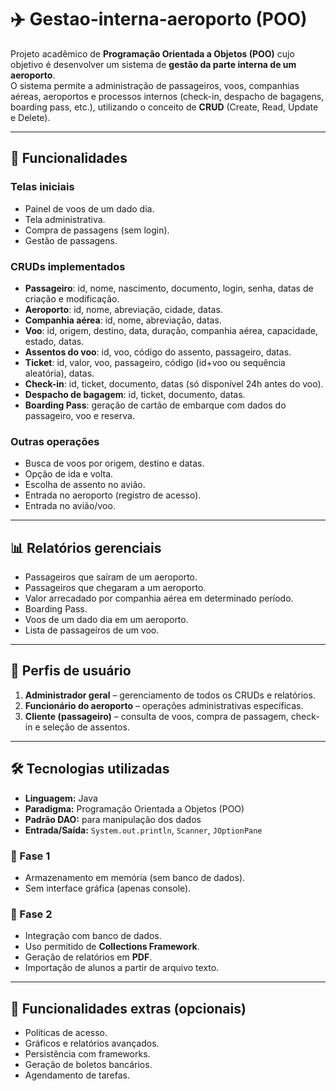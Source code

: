 # ✈️ Gestao-interna-aeroporto (POO)

Projeto acadêmico de **Programação Orientada a Objetos (POO)** cujo objetivo é desenvolver um sistema de **gestão da parte interna de um aeroporto**.  
O sistema permite a administração de passageiros, voos, companhias aéreas, aeroportos e processos internos (check-in, despacho de bagagens, boarding pass, etc.), utilizando o conceito de **CRUD** (Create, Read, Update e Delete).  

---

## 📌 Funcionalidades

### Telas iniciais
- Painel de voos de um dado dia.
- Tela administrativa.
- Compra de passagens (sem login).
- Gestão de passagens.

### CRUDs implementados
- **Passageiro**: id, nome, nascimento, documento, login, senha, datas de criação e modificação.  
- **Aeroporto**: id, nome, abreviação, cidade, datas.  
- **Companhia aérea**: id, nome, abreviação, datas.  
- **Voo**: id, origem, destino, data, duração, companhia aérea, capacidade, estado, datas.  
- **Assentos do voo**: id, voo, código do assento, passageiro, datas.  
- **Ticket**: id, valor, voo, passageiro, código (id+voo ou sequência aleatória), datas.  
- **Check-in**: id, ticket, documento, datas (só disponível 24h antes do voo).  
- **Despacho de bagagem**: id, ticket, documento, datas.  
- **Boarding Pass**: geração de cartão de embarque com dados do passageiro, voo e reserva.  

### Outras operações
- Busca de voos por origem, destino e datas.  
- Opção de ida e volta.  
- Escolha de assento no avião.  
- Entrada no aeroporto (registro de acesso).  
- Entrada no avião/voo.  

---

## 📊 Relatórios gerenciais
- Passageiros que saíram de um aeroporto.  
- Passageiros que chegaram a um aeroporto.  
- Valor arrecadado por companhia aérea em determinado período.  
- Boarding Pass.  
- Voos de um dado dia em um aeroporto.  
- Lista de passageiros de um voo.  

---

## 👥 Perfis de usuário
1. **Administrador geral** – gerenciamento de todos os CRUDs e relatórios.  
2. **Funcionário do aeroporto** – operações administrativas específicas.  
3. **Cliente (passageiro)** – consulta de voos, compra de passagem, check-in e seleção de assentos.  

---

## 🛠️ Tecnologias utilizadas
- **Linguagem:** Java  
- **Paradigma:** Programação Orientada a Objetos (POO)  
- **Padrão DAO:** para manipulação dos dados  
- **Entrada/Saída:** `System.out.println`, `Scanner`, `JOptionPane`  

### 📍 Fase 1
- Armazenamento em memória (sem banco de dados).  
- Sem interface gráfica (apenas console).   

### 📍 Fase 2
- Integração com banco de dados.  
- Uso permitido de **Collections Framework**.  
- Geração de relatórios em **PDF**.  
- Importação de alunos a partir de arquivo texto.  

---

## 🚀 Funcionalidades extras (opcionais)
- Políticas de acesso.  
- Gráficos e relatórios avançados.  
- Persistência com frameworks.  
- Geração de boletos bancários.  
- Agendamento de tarefas.  
